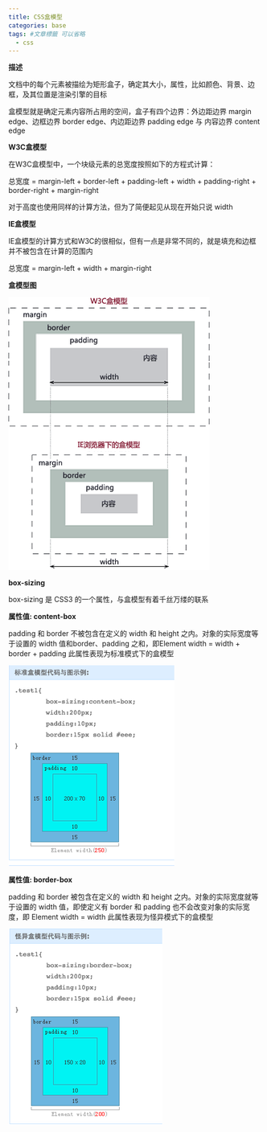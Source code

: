 ```yaml
---
title: CSS盒模型
categories: base
tags: #文章標籤 可以省略
  - css
---
```


<b>描述</b>

文档中的每个元素被描绘为矩形盒子，确定其大小，属性，比如颜色、背景、边框，及其位置是渲染引擎的目标

盒模型就是确定元素内容所占用的空间，盒子有四个边界：外边距边界 margin edge、边框边界 border edge、内边距边界 padding edge 与 内容边界 content edge

<b>W3C盒模型</b>

在W3C盒模型中，一个块级元素的总宽度按照如下的方程式计算：

总宽度 = margin-left + border-left + padding-left + width + padding-right + border-right + margin-right

对于高度也使用同样的计算方法，但为了简便起见从现在开始只说 width

<b>IE盒模型</b>

IE盒模型的计算方式和W3C的很相似，但有一点是非常不同的，就是填充和边框并不被包含在计算的范围内

总宽度 = margin-left + width + margin-right

<b>盒模型图</b>

![box_models](https://github.com/slogeor/images/blob/master/fe/2018/04/box_models.gif?raw=true
)

<b>box-sizing</b>

box-sizing 是 CSS3 的一个属性，与盒模型有着千丝万缕的联系

**属性值: content-box**

padding 和 border 不被包含在定义的 width 和 height 之内。对象的实际宽度等于设置的 width 值和border、padding 之和，即Element width = width + border + padding 此属性表现为标准模式下的盒模型

![content-box-2](https://github.com/slogeor/images/blob/master/fe/2018/04/content-box-2.png?raw=true)

**属性值: border-box**

padding 和 border 被包含在定义的 width 和 height 之内。对象的实际宽度就等于设置的 width 值，即使定义有 border 和 padding 也不会改变对象的实际宽度，即 Element width = width 此属性表现为怪异模式下的盒模型

![border-box-2](https://github.com/slogeor/images/blob/master/fe/2018/04/border-box-2.png?raw=true)
